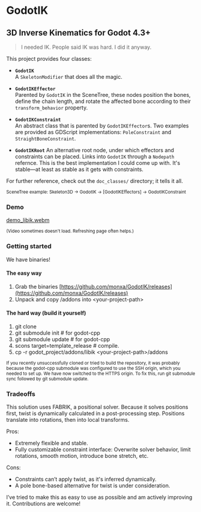 # GodotIK

## 3D Inverse Kinematics for Godot 4.3+

> I needed IK. People said IK was hard. I did it anyway.

This project provides four classes:

- **`GodotIK`**  
  A `SkeletonModifier` that does all the magic.
  
- **`GodotIKEffector`**  
  Parented by `GodotIK` in the SceneTree, these nodes position the bones, define the chain length, and rotate the affected bone according to their `transform_behavior` property.
  
- **`GodotIKConstraint`**  
  An abstract class that is parented by `GodotIKEffector`s. Two examples are provided as GDScript implementations: `PoleConstraint` and `StraightBoneConstraint`.

- **`GodotIKRoot`**
  An alternative root node, under which effectors and constraints can be placed. Links into `GodotIK` through a `Nodepath` refernce.
This is the best implementation I could come up with. It's stable—at least as stable as it gets with constraints.

For further reference, check out the `doc_classes/` directory; it tells it all.

<sup>SceneTree example: Skeleton3D -> GodotIK -> [GodotIKEffectors] -> GodotIKConstraint</sup>


### Demo
[demo_libik.webm](https://github.com/user-attachments/assets/f0c0ee04-3cf1-4af9-b92a-091fd7bb769b)

<sup>(Video sometimes doesn't load. Refreshing page often helps.)</sup>

### Getting started
We have binaries!
#### The easy way
1. Grab the binaries [https://github.com/monxa/GodotIK/releases](https://github.com/monxa/GodotIK/releases)
2. Unpack and copy /addons into \<your-project-path\>

#### The hard way (build it yourself)
1. git clone
2. git submodule init # for godot-cpp
3. git submodule update # for godot-cpp
4. scons target=template_release # compile.
5. cp -r godot_project/addons/libik \<your-project-path\>/addons

<sup> If you recently unsuccessfully cloned or tried to build the repository, it was probably because the godot-cpp submodule was configured to use the SSH origin, which you needed to set up. We have now switched to the HTTPS origin. To fix this, run git submodule sync followed by git submodule update. </sup>

### Tradeoffs

This solution uses FABRIK, a positional solver. Because it solves positions first, twist is dynamically calculated in a post-processing step. Positions translate into rotations, then into local transforms.

Pros:
- Extremely flexible and stable.
- Fully customizable constraint interface: Overwrite solver behavior, limit rotations, smooth motion, introduce bone stretch, etc.

Cons:
- Constraints can’t apply twist, as it's inferred dynamically.
- A pole bone-based alternative for twist is under consideration.

I’ve tried to make this as easy to use as possible and am actively improving it. Contributions are welcome!
